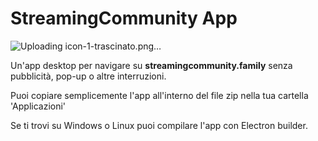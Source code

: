 # StreamingCommunity App

![Uploading icon-1-_trascinato_.png…]()

Un'app desktop per navigare su **streamingcommunity.family** senza pubblicità, pop-up o altre interruzioni.

Puoi copiare semplicemente l'app all'interno del file zip nella tua cartella 'Applicazioni'

Se ti trovi su Windows o Linux puoi compilare l'app con Electron builder.
